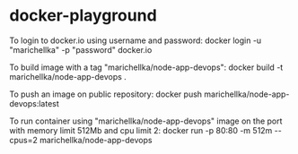 # docker-playground
To login to docker.io using username and password:
docker login -u "marichellka" -p "password" docker.io

To build image with a tag "marichellka/node-app-devops":
docker build -t marichellka/node-app-devops .

To push an image on public repository:
docker push marichellka/node-app-devops:latest

To run container using "marichellka/node-app-devops" image on the port with memory limit 512Mb and cpu limit 2:
docker run -p 80:80 -m 512m --cpus=2 marichellka/node-app-devops
